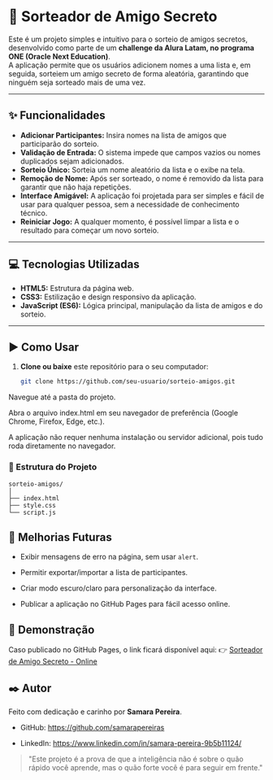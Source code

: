 # 🎁 Sorteador de Amigo Secreto

Este é um projeto simples e intuitivo para o sorteio de amigos secretos, desenvolvido como parte de um **challenge da Alura Latam, no programa ONE (Oracle Next Education)**.  
A aplicação permite que os usuários adicionem nomes a uma lista e, em seguida, sorteiem um amigo secreto de forma aleatória, garantindo que ninguém seja sorteado mais de uma vez.

---

## ✨ Funcionalidades

- **Adicionar Participantes:** Insira nomes na lista de amigos que participarão do sorteio.
- **Validação de Entrada:** O sistema impede que campos vazios ou nomes duplicados sejam adicionados.
- **Sorteio Único:** Sorteia um nome aleatório da lista e o exibe na tela.
- **Remoção de Nome:** Após ser sorteado, o nome é removido da lista para garantir que não haja repetições.
- **Interface Amigável:** A aplicação foi projetada para ser simples e fácil de usar para qualquer pessoa, sem a necessidade de conhecimento técnico.
- **Reiniciar Jogo:** A qualquer momento, é possível limpar a lista e o resultado para começar um novo sorteio.

---

## 💻 Tecnologias Utilizadas

- **HTML5:** Estrutura da página web.
- **CSS3:** Estilização e design responsivo da aplicação.
- **JavaScript (ES6):** Lógica principal, manipulação da lista de amigos e do sorteio.

---

## ▶️ Como Usar

1. **Clone ou baixe** este repositório para o seu computador:
   ```bash
   git clone https://github.com/seu-usuario/sorteio-amigos.git
Navegue até a pasta do projeto.

Abra o arquivo index.html em seu navegador de preferência (Google Chrome, Firefox, Edge, etc.).

A aplicação não requer nenhuma instalação ou servidor adicional, pois tudo roda diretamente no navegador.

### 📂 Estrutura do Projeto

```plaintext
sorteio-amigos/
│
├── index.html
├── style.css
└── script.js
```

## 🚀 Melhorias Futuras

* Exibir mensagens de erro na página, sem usar `alert`.

* Permitir exportar/importar a lista de participantes.

* Criar modo escuro/claro para personalização da interface.

* Publicar a aplicação no GitHub Pages para fácil acesso online.

## 🔗 Demonstração

Caso publicado no GitHub Pages, o link ficará disponível aqui:
👉 [Sorteador de Amigo Secreto - Online](https://challenge-amigo-secreto-amber-delta.vercel.app/)

## ✒️ Autor

Feito com dedicação e carinho por **Samara Pereira**.

* GitHub: <https://github.com/samarapereiras>

* LinkedIn: <https://www.linkedin.com/in/samara-pereira-9b5b11124/>

> "Este projeto é a prova de que a inteligência não é sobre o quão rápido você aprende, mas o quão forte você é para seguir em frente."
